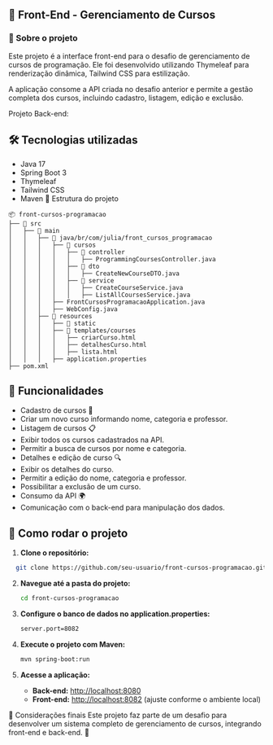 ## 📌 Front-End - Gerenciamento de Cursos
### 📖 Sobre o projeto
Este projeto é a interface front-end para o desafio de gerenciamento de cursos de programação. Ele foi desenvolvido utilizando Thymeleaf para renderização dinâmica, Tailwind CSS para estilização.

A aplicação consome a API criada no desafio anterior e permite a gestão completa dos cursos, incluindo cadastro, listagem, edição e exclusão.
<p>Projeto Back-end:<a href="https://github.com/Julia61/Desafio_API_de_Cursos" target="_blank"></a></p>

## 🛠 Tecnologias utilizadas
- Java 17
- Spring Boot 3
- Thymeleaf
- Tailwind CSS
- Maven
📂 Estrutura do projeto

```plaintext
📦 front-cursos-programacao  
├── 📂 src  
│   ├── 📂 main  
│   │   ├── 📂 java/br/com/julia/front_cursos_programacao  
│   │   │   ├── 📂 cursos  
│   │   │   │   ├── 📂 controller
│   │   │   │   │   ├── ProgrammingCoursesController.java  
│   │   │   │   ├── 📂 dto 
│   │   │   │   │   ├── CreateNewCourseDTO.java  
│   │   │   │   ├── 📂 service
│   │   │   │   │   ├── CreateCourseService.java  
│   │   │   │   │   ├── ListAllCoursesService.java  
│   │   │   ├── FrontCursosProgramacaoApplication.java 
│   │   │   ├── WebConfig.java 
│   │   ├── 📂 resources  
│   │   │   ├── 📂 static 
│   │   │   ├── 📂 templates/courses 
│   │   │   │   ├── criarCurso.html
│   │   │   │   ├── detalhesCurso.html
│   │   │   │   ├── lista.html
│   │   │   ├── application.properties 
├── pom.xml

```
## 🚀 Funcionalidades
- Cadastro de cursos 📝
- Criar um novo curso informando nome, categoria e professor.
- Listagem de cursos 📋
- Exibir todos os cursos cadastrados na API.
- Permitir a busca de cursos por nome e categoria.
- Detalhes e edição de curso 🔍
- Exibir os detalhes do curso.
- Permitir a edição do nome, categoria e professor.
- Possibilitar a exclusão de um curso.
- Consumo da API 🌍
- Comunicação com o back-end para manipulação dos dados.
## 📌 Como rodar o projeto
1. **Clone o repositório:**
 ```bash
   git clone https://github.com/seu-usuario/front-cursos-programacao.git
   ```

2. **Navegue até a pasta do projeto:**
   ```bash
   cd front-cursos-programacao
   ```

3. **Configure o banco de dados no application.properties:**
   ```bash
   server.port=8082
   ```

4. **Execute o projeto com Maven:**
   ```bash
   mvn spring-boot:run
   ```
5. **Acesse a aplicação:**
   - **Back-end:** [http://localhost:8080](http://localhost:8080)
   - **Front-end:** [http://localhost:8082](http://localhost:8082) (ajuste conforme o ambiente local)



📌 Considerações finais
Este projeto faz parte de um desafio para desenvolver um sistema completo de gerenciamento de cursos, integrando front-end e back-end. 🚀
